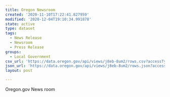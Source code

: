 ```yaml
---
title: Oregon Newsroom
created: '2020-11-10T17:22:41.827959'
modified: '2020-12-04T19:10:34.991878'
state: active
type: dataset
tags:
  - News Release
  - Newsroom
  - Press Release
groups:
  - Local Government
csv_url: 'https://data.oregon.gov/api/views/j8eb-8um2/rows.csv?accessType=DOWNLOAD'
json_url: 'https://data.oregon.gov/api/views/j8eb-8um2/rows.json?accessType=DOWNLOAD'
layout: post

---
```

Oregon.gov News room
